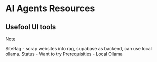 # AI Agents Resources

## Usefool UI tools
> [!NOTE]
> SiteRag - scrap websites into rag, supabase as backend, can use local ollama. 
> Status - Want to try
> Prerequisities - Local Ollama

